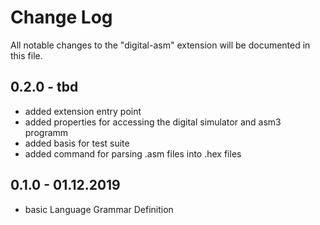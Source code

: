 # Change Log

All notable changes to the "digital-asm" extension will be documented in this file.

## 0.2.0 - tbd

* added extension entry point 
* added properties for accessing the digital simulator and asm3 programm
* added basis for test suite
* added command for parsing .asm files into .hex files

## 0.1.0 - 01.12.2019

* basic Language Grammar Definition